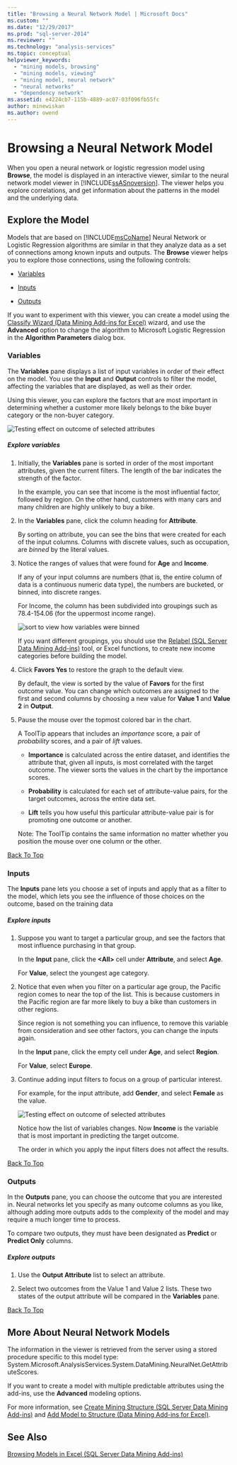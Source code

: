 ```yaml
---
title: "Browsing a Neural Network Model | Microsoft Docs"
ms.custom: ""
ms.date: "12/29/2017"
ms.prod: "sql-server-2014"
ms.reviewer: ""
ms.technology: "analysis-services"
ms.topic: conceptual
helpviewer_keywords: 
  - "mining models, browsing"
  - "mining models, viewing"
  - "mining model, neural network"
  - "neural networks"
  - "dependency network"
ms.assetid: e4224cb7-115b-4889-ac07-03f096fb55fc
author: minewiskan
ms.author: owend
---
```

# Browsing a Neural Network Model
  When you open a neural network or logistic regression model using **Browse**, the model is displayed in an interactive viewer, similar to the neural network model viewer in [!INCLUDE[ssASnoversion](../includes/ssasnoversion-md.md)]. The viewer helps you explore correlations, and get information about the patterns in the model and the underlying data.

##  <a name="BKMK_Tabs"></a> Explore the Model
 Models that are based on [!INCLUDE[msCoName](../includes/msconame-md.md)] Neural Network or Logistic Regression algorithms are similar in that they analyze data as a set of connections among known inputs and outputs. The **Browse** viewer helps you to explore those connections, using the following controls:

-   [Variables](#BKMK_Variables)

-   [Inputs](#BKMK_Inputs)

-   [Outputs](#BKMK_Outputs)

 If you want to experiment with this viewer, you can create a model using the [Classify Wizard &#40;Data Mining Add-ins for Excel&#41;](classify-wizard-data-mining-add-ins-for-excel.md) wizard, and use the **Advanced** option to change the algorithm to Microsoft Logistic Regression in the **Algorithm Parameters** dialog box.

###  <a name="BKMK_Variables"></a> Variables
 The **Variables** pane displays a list of input variables in order of their effect on the model. You use the **Input** and **Output** controls to filter the model, affecting the variables that are displayed, as well as their order.

 Using this viewer, you can explore the factors that are most important in determining whether a customer more likely belongs to the bike buyer category or the non-buyer category.

 ![Testing effect on outcome of selected attributes](media/dm13-neuralnet-agebuyer1.gif "Testing effect on outcome of selected attributes")

##### Explore variables

1.  Initially, the **Variables** pane is sorted in order of the most important attributes, given the current filters. The length of the bar indicates the strength of the factor.

     In the example, you can see that income is the most influential factor, followed by region. On the other hand, customers with many cars and many children are highly unlikely to buy a bike.

2.  In the **Variables** pane, click the column heading for **Attribute**.

     By sorting on attribute, you can see the bins that were created for each of the input columns. Columns with discrete values, such as occupation, are *binned* by the literal values.

3.  Notice the ranges of values that were found for **Age** and **Income**.

     If any of your input columns are numbers (that is, the entire column of data is a continuous numeric data type), the numbers are bucketed, or binned, into discrete ranges.

     For Income, the column has been subdivided into groupings such as 78.4-154.06 (for the uppermost income range).

     ![sort to view how variables were binned](media/dm13-nn-bucketing-variables.gif "sort to view how variables were binned")

     If you want different groupings, you should use the [Relabel &#40;SQL Server Data Mining Add-ins&#41;](relabel-sql-server-data-mining-add-ins.md) tool, or Excel functions, to create new income categories before building the model.

4.  Click **Favors Yes** to restore the graph to the default view.

     By default, the view is sorted by the value of **Favors** for the first outcome value. You can change which outcomes are assigned to the first and second columns by choosing a new value for **Value 1** and **Value 2** in **Output**.

5.  Pause the mouse over the topmost colored bar in the chart.

     A ToolTip appears that includes an *importance* score, a pair of *probability* scores, and a pair of *lift* values.

    -   **Importance** is calculated across the entire dataset, and identifies the attribute that, given all inputs, is most correlated with the target outcome. The viewer sorts the values in the chart by the importance scores.

    -   **Probability** is calculated for each set of attribute-value pairs, for the target outcomes, across the entire data set.

    -   **Lift** tells you how useful this particular attribute-value pair is for promoting one outcome or another.

     Note: The ToolTip contains the same information no matter whether you position the mouse over one column or the other.

 [Back To Top](#BKMK_Tabs)

###  <a name="BKMK_Inputs"></a> Inputs
 The **Inputs** pane lets you choose a set of inputs and apply that as a filter to the model, which lets you see the influence of those choices on the outcome, based on the training data

##### Explore inputs

1.  Suppose you want to target a particular group, and see the factors that most influence purchasing in that group.

     In the **Input** pane, click the **\<All>** cell under **Attribute**, and select **Age**.

     For **Value**, select the youngest age category.

2.  Notice that even when you filter on a particular age group, the Pacific region comes to near the top of the list. This is because customers in the Pacific region are far more likely to buy a bike than customers in other regions.

     Since region is not something you can influence, to remove this variable from consideration and see other factors, you can change the inputs again.

     In the **Input** pane, click the empty cell under **Age**, and select **Region**.

     For **Value**, select **Europe**.

3.  Continue adding input filters to focus on a group of particular interest.

     For example, for the input attribute, add **Gender**, and select **Female** as the value.

     ![Testing effect on outcome of selected attributes](media/dm13-neuralnet-agebuyer2.gif "Testing effect on outcome of selected attributes")

     Notice how the list of variables changes. Now **Income** is the variable that is most important in predicting the target outcome.

     The order in which you apply the input filters does not affect the results.

 [Back To Top](#BKMK_Tabs)

###  <a name="BKMK_Outputs"></a> Outputs
 In the **Outputs** pane, you can choose the outcome that you are interested in. Neural networks let you specify as many outcome columns as you like, although adding more outputs adds to the complexity of the model and may require a much longer time to process.

 To compare two outputs, they must have been designated as **Predict** or **Predict Only** columns.

##### Explore outputs

1.  Use the **Output Attribute** list to select an attribute.

2.  Select two outcomes from the Value 1 and Value 2 lists. These two states of the output attribute will be compared in the **Variables** pane.

 [Back To Top](#BKMK_Tabs)

## More About Neural Network Models
 The information in the viewer is retrieved from the server using a stored procedure specific to this model type: System.Microsoft.AnalysisServices.System.DataMining.NeuralNet.GetAttributeScores.

 If you want to create a model with multiple predictable attributes using the add-ins, use the **Advanced** modeling options.

 For more information, see [Create Mining Structure &#40;SQL Server Data Mining Add-ins&#41;](create-mining-structure-sql-server-data-mining-add-ins.md) and [Add Model to Structure &#40;Data Mining Add-ins for Excel&#41;](add-model-to-structure-data-mining-add-ins-for-excel.md).

## See Also
 [Browsing Models in Excel &#40;SQL Server Data Mining Add-ins&#41;](browsing-models-in-excel-sql-server-data-mining-add-ins.md)


